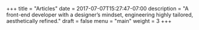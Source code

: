 +++
title = "Articles"
date = 2017-07-07T15:27:47-07:00
description = "A front-end developer with a designer’s mindset, engineering highly tailored, aesthetically refined."
draft = false
menu = "main"
weight = 3
+++
